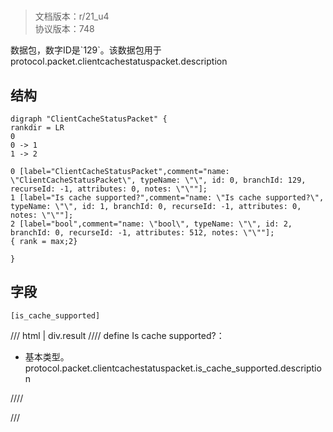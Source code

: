 # <!-- md:samp ClientCacheStatusPacket -->

> 文档版本：r/21_u4<br/>协议版本：748

<!-- md:samp ClientCacheStatusPacket -->数据包，数字ID是`129`。该数据包用于protocol.packet.clientcachestatuspacket.description

## 结构

```viz
digraph "ClientCacheStatusPacket" {
rankdir = LR
0
0 -> 1
1 -> 2

0 [label="ClientCacheStatusPacket",comment="name: \"ClientCacheStatusPacket\", typeName: \"\", id: 0, branchId: 129, recurseId: -1, attributes: 0, notes: \"\""];
1 [label="Is cache supported?",comment="name: \"Is cache supported?\", typeName: \"\", id: 1, branchId: 0, recurseId: -1, attributes: 0, notes: \"\""];
2 [label="bool",comment="name: \"bool\", typeName: \"\", id: 2, branchId: 0, recurseId: -1, attributes: 512, notes: \"\""];
{ rank = max;2}

}

```

## 字段

```title='ClientCacheStatusPacket'
[is_cache_supported]
```

/// html | div.result
//// define
Is cache supported?：<!-- md:samp bool -->

- 基本类型。protocol.packet.clientcachestatuspacket.is_cache_supported.description


////

///

